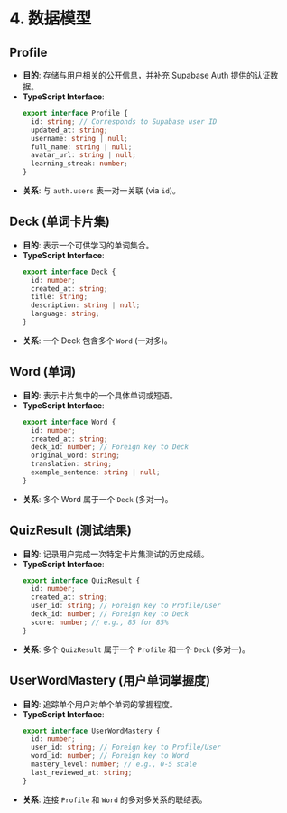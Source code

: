 # 4. 数据模型

## Profile

  * **目的**: 存储与用户相关的公开信息，并补充 Supabase Auth 提供的认证数据。
  * **TypeScript Interface**:
    ```typescript
    export interface Profile {
      id: string; // Corresponds to Supabase user ID
      updated_at: string;
      username: string | null;
      full_name: string | null;
      avatar_url: string | null;
      learning_streak: number;
    }
    ```
  * **关系**: 与 `auth.users` 表一对一关联 (via `id`)。

## Deck (单词卡片集)

  * **目的**: 表示一个可供学习的单词集合。
  * **TypeScript Interface**:
    ```typescript
    export interface Deck {
      id: number;
      created_at: string;
      title: string;
      description: string | null;
      language: string;
    }
    ```
  * **关系**: 一个 Deck 包含多个 `Word` (一对多)。

## Word (单词)

  * **目的**: 表示卡片集中的一个具体单词或短语。
  * **TypeScript Interface**:
    ```typescript
    export interface Word {
      id: number;
      created_at: string;
      deck_id: number; // Foreign key to Deck
      original_word: string;
      translation: string;
      example_sentence: string | null;
    }
    ```
  * **关系**: 多个 Word 属于一个 `Deck` (多对一)。

## QuizResult (测试结果)

  * **目的**: 记录用户完成一次特定卡片集测试的历史成绩。
  * **TypeScript Interface**:
    ```typescript
    export interface QuizResult {
      id: number;
      created_at: string;
      user_id: string; // Foreign key to Profile/User
      deck_id: number; // Foreign key to Deck
      score: number; // e.g., 85 for 85%
    }
    ```
  * **关系**: 多个 `QuizResult` 属于一个 `Profile` 和一个 `Deck` (多对一)。

## UserWordMastery (用户单词掌握度)

  * **目的**: 追踪单个用户对单个单词的掌握程度。
  * **TypeScript Interface**:
    ```typescript
    export interface UserWordMastery {
      id: number;
      user_id: string; // Foreign key to Profile/User
      word_id: number; // Foreign key to Word
      mastery_level: number; // e.g., 0-5 scale
      last_reviewed_at: string;
    }
    ```
  * **关系**: 连接 `Profile` 和 `Word` 的多对多关系的联结表。
